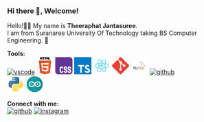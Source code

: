 ### Hi there 👋, Welcome!

Hello!👋🏻 My name is **Theeraphat Jantasuree**.  
I am from Suranaree University Of Technology taking BS Computer Engineering. 🏫

**Tools:**  
[<img src='https://upload.wikimedia.org/wikipedia/commons/thumb/2/2d/Visual_Studio_Code_1.18_icon.svg/1200px-Visual_Studio_Code_1.18_icon.svg.png' alt='vscode' height='40'>](https://code.visualstudio.com/) 
[<img src='https://raw.githubusercontent.com/github/explore/main/topics/html/html.png' alt='html' height='40'>](https://developer.mozilla.org/en-US/docs/Web/HTML) 
[<img src='https://raw.githubusercontent.com/github/explore/main/topics/css/css.png' alt='css' height='40'>](https://developer.mozilla.org/en-US/docs/Web/CSS) 
[<img src='https://raw.githubusercontent.com/github/explore/main/topics/typescript/typescript.png' alt='typescript' height='40'>](https://www.typescriptlang.org/)
[<img src='https://raw.githubusercontent.com/github/explore/main/topics/react/react.png' alt='reactjs' height='40'>](https://react.dev/) 
[<img src='https://raw.githubusercontent.com/github/explore/main/topics/git/git.png' alt='git' height='40'>](https://git-scm.com/) 
[<img src='https://raw.githubusercontent.com/github/explore/main/topics/mysql/mysql.png' alt='mysql' height='40'>](https://www.mysql.com/) 
[<img src='https://github.githubassets.com/images/modules/logos_page/GitHub-Mark.png' alt='github' height='40'>](https://github.com/theeraphat-mag)  
[<img src='https://raw.githubusercontent.com/github/explore/main/topics/python/python.png' alt='python' height='40'>](https://www.python.org/)
[<img src='https://raw.githubusercontent.com/github/explore/main/topics/arduino/arduino.png' alt='arduino' height='40'>](https://www.arduino.cc/)

**Connect with me:**  
[<img src='https://cdn.jsdelivr.net/npm/simple-icons@3.0.1/icons/github.svg' alt='github' height='40'>](https://github.com/theeraphat-mag)
[<img src='https://cdn.jsdelivr.net/npm/simple-icons@3.0.1/icons/instagram.svg' alt='instagram' height='40'>](https://www.instagram.com/thxxrxphxt/)
